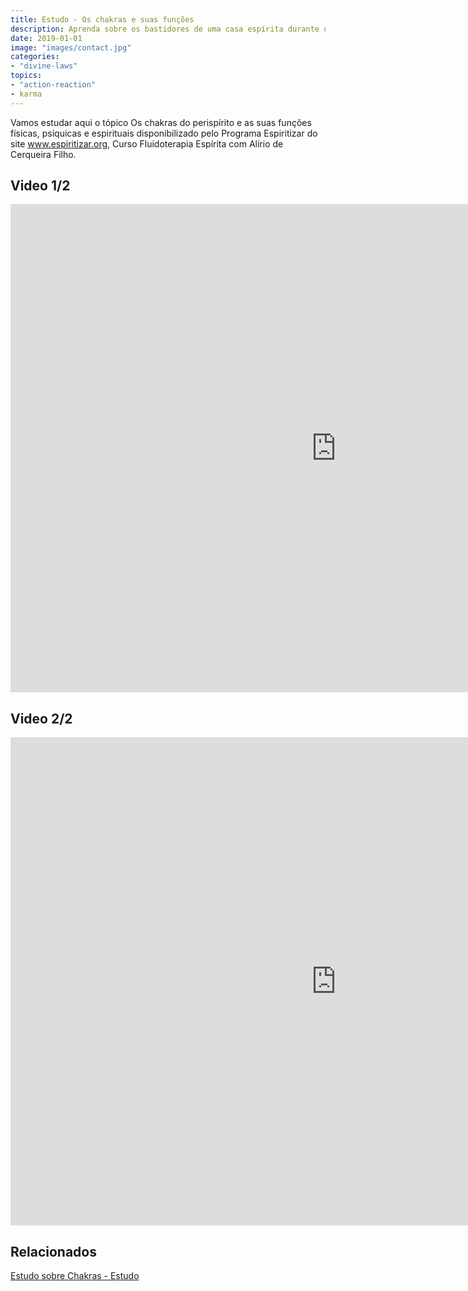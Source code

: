 ```yaml
---
title: Estudo - Os chakras e suas funções
description: Aprenda sobre os bastidores de uma casa espírita durante os trabalhos de atendimento.
date: 2019-01-01
image: "images/contact.jpg"
categories: 
- "divine-laws"
topics: 
- "action-reaction"
- karma
---
```


Vamos estudar aqui o tópico Os chakras do perispírito e as suas funções físicas, psíquicas e espirituais disponibilizado pelo Programa Espiritizar do site www.espiritizar.org, Curso Fluidoterapia Espírita com Alírio de Cerqueira Filho.

## Video 1/2
<iframe width="1041" height="781" src="https://www.youtube.com/embed/jm0z6vA12ZU" frameborder="0" allow="accelerometer; autoplay; encrypted-media; gyroscope; picture-in-picture" allowfullscreen></iframe>

## Video 2/2
<iframe width="1041" height="781" src="https://www.youtube.com/embed/3hFhv4ZKmKY" frameborder="0" allow="accelerometer; autoplay; encrypted-media; gyroscope; picture-in-picture" allowfullscreen></iframe>


## Relacionados
[Estudo sobre Chakras - Estudo](/spiritism/chakras)


